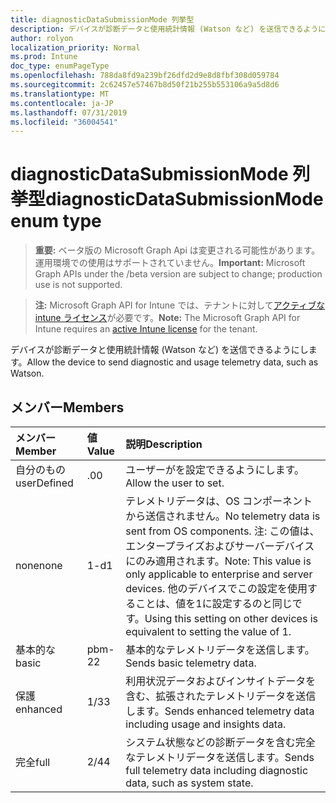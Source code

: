```yaml
---
title: diagnosticDataSubmissionMode 列挙型
description: デバイスが診断データと使用統計情報 (Watson など) を送信できるようにします。
author: rolyon
localization_priority: Normal
ms.prod: Intune
doc_type: enumPageType
ms.openlocfilehash: 788da8fd9a239bf26dfd2d9e8d8fbf308d059784
ms.sourcegitcommit: 2c62457e57467b8d50f21b255b553106a9a5d8d6
ms.translationtype: MT
ms.contentlocale: ja-JP
ms.lasthandoff: 07/31/2019
ms.locfileid: "36004541"
---
```

# <a name="diagnosticdatasubmissionmode-enum-type"></a><span data-ttu-id="25133-103">diagnosticDataSubmissionMode 列挙型</span><span class="sxs-lookup"><span data-stu-id="25133-103">diagnosticDataSubmissionMode enum type</span></span>

> <span data-ttu-id="25133-104">**重要:** ベータ版の Microsoft Graph Api は変更される可能性があります。運用環境での使用はサポートされていません。</span><span class="sxs-lookup"><span data-stu-id="25133-104">**Important:** Microsoft Graph APIs under the /beta version are subject to change; production use is not supported.</span></span>

> <span data-ttu-id="25133-105">**注:** Microsoft Graph API for Intune では、テナントに対して[アクティブな intune ライセンス](https://go.microsoft.com/fwlink/?linkid=839381)が必要です。</span><span class="sxs-lookup"><span data-stu-id="25133-105">**Note:** The Microsoft Graph API for Intune requires an [active Intune license](https://go.microsoft.com/fwlink/?linkid=839381) for the tenant.</span></span>

<span data-ttu-id="25133-106">デバイスが診断データと使用統計情報 (Watson など) を送信できるようにします。</span><span class="sxs-lookup"><span data-stu-id="25133-106">Allow the device to send diagnostic and usage telemetry data, such as Watson.</span></span>

## <a name="members"></a><span data-ttu-id="25133-107">メンバー</span><span class="sxs-lookup"><span data-stu-id="25133-107">Members</span></span>
|<span data-ttu-id="25133-108">メンバー</span><span class="sxs-lookup"><span data-stu-id="25133-108">Member</span></span>|<span data-ttu-id="25133-109">値</span><span class="sxs-lookup"><span data-stu-id="25133-109">Value</span></span>|<span data-ttu-id="25133-110">説明</span><span class="sxs-lookup"><span data-stu-id="25133-110">Description</span></span>|
|:---|:---|:---|
|<span data-ttu-id="25133-111">自分のもの</span><span class="sxs-lookup"><span data-stu-id="25133-111">userDefined</span></span>|<span data-ttu-id="25133-112">.0</span><span class="sxs-lookup"><span data-stu-id="25133-112">0</span></span>|<span data-ttu-id="25133-113">ユーザーがを設定できるようにします。</span><span class="sxs-lookup"><span data-stu-id="25133-113">Allow the user to set.</span></span>|
|<span data-ttu-id="25133-114">none</span><span class="sxs-lookup"><span data-stu-id="25133-114">none</span></span>|<span data-ttu-id="25133-115">1-d</span><span class="sxs-lookup"><span data-stu-id="25133-115">1</span></span>|<span data-ttu-id="25133-116">テレメトリデータは、OS コンポーネントから送信されません。</span><span class="sxs-lookup"><span data-stu-id="25133-116">No telemetry data is sent from OS components.</span></span> <span data-ttu-id="25133-117">注: この値は、エンタープライズおよびサーバーデバイスにのみ適用されます。</span><span class="sxs-lookup"><span data-stu-id="25133-117">Note: This value is only applicable to enterprise and server devices.</span></span> <span data-ttu-id="25133-118">他のデバイスでこの設定を使用することは、値を1に設定するのと同じです。</span><span class="sxs-lookup"><span data-stu-id="25133-118">Using this setting on other devices is equivalent to setting the value of 1.</span></span>|
|<span data-ttu-id="25133-119">基本的な</span><span class="sxs-lookup"><span data-stu-id="25133-119">basic</span></span>|<span data-ttu-id="25133-120">pbm-2</span><span class="sxs-lookup"><span data-stu-id="25133-120">2</span></span>|<span data-ttu-id="25133-121">基本的なテレメトリデータを送信します。</span><span class="sxs-lookup"><span data-stu-id="25133-121">Sends basic telemetry data.</span></span>|
|<span data-ttu-id="25133-122">保護</span><span class="sxs-lookup"><span data-stu-id="25133-122">enhanced</span></span>|<span data-ttu-id="25133-123">1/3</span><span class="sxs-lookup"><span data-stu-id="25133-123">3</span></span>|<span data-ttu-id="25133-124">利用状況データおよびインサイトデータを含む、拡張されたテレメトリデータを送信します。</span><span class="sxs-lookup"><span data-stu-id="25133-124">Sends enhanced telemetry data including usage and insights data.</span></span>|
|<span data-ttu-id="25133-125">完全</span><span class="sxs-lookup"><span data-stu-id="25133-125">full</span></span>|<span data-ttu-id="25133-126">2/4</span><span class="sxs-lookup"><span data-stu-id="25133-126">4</span></span>|<span data-ttu-id="25133-127">システム状態などの診断データを含む完全なテレメトリデータを送信します。</span><span class="sxs-lookup"><span data-stu-id="25133-127">Sends full telemetry data including diagnostic data, such as system state.</span></span>|






